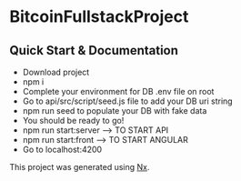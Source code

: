 # BitcoinFullstackProject

## Quick Start & Documentation

- Download project
- npm i
- Complete your environment for DB .env file on root
- Go to api/src/script/seed.js file to add your DB uri string
- npm run seed to populate your DB with fake data
- You should be ready to go!
- npm run start:server --> TO START API
- npm run start:front --> TO START ANGULAR
- Go to localhost:4200

This project was generated using [Nx](https://nx.dev).
